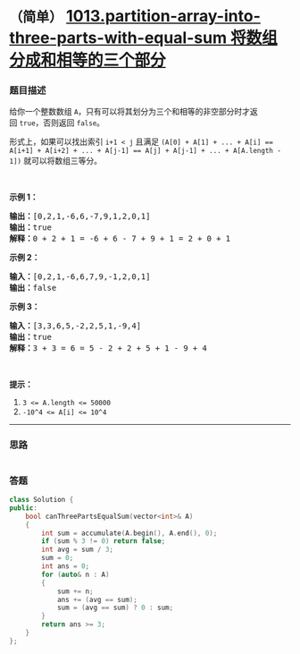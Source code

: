 # `（简单）` [1013.partition-array-into-three-parts-with-equal-sum 将数组分成和相等的三个部分](https://leetcode-cn.com/problems/partition-array-into-three-parts-with-equal-sum/)

### 题目描述
<p>给你一个整数数组&nbsp;<code>A</code>，只有可以将其划分为三个和相等的非空部分时才返回&nbsp;<code>true</code>，否则返回 <code>false</code>。</p>

<p>形式上，如果可以找出索引&nbsp;<code>i+1 < j</code>&nbsp;且满足&nbsp;<code>(A[0] + A[1] + ... + A[i] == A[i+1] + A[i+2] + ... + A[j-1] == A[j] + A[j-1] + ... + A[A.length - 1])</code>&nbsp;就可以将数组三等分。</p>

<p>&nbsp;</p>

<p><strong>示例 1：</strong></p>

<pre><strong>输出：</strong>[0,2,1,-6,6,-7,9,1,2,0,1]
<strong>输出：</strong>true
<strong>解释：</strong>0 + 2 + 1 = -6 + 6 - 7 + 9 + 1 = 2 + 0 + 1
</pre>

<p><strong>示例 2：</strong></p>

<pre><strong>输入：</strong>[0,2,1,-6,6,7,9,-1,2,0,1]
<strong>输出：</strong>false
</pre>

<p><strong>示例 3：</strong></p>

<pre><strong>输入：</strong>[3,3,6,5,-2,2,5,1,-9,4]
<strong>输出：</strong>true
<strong>解释：</strong>3 + 3 = 6 = 5 - 2 + 2 + 5 + 1 - 9 + 4
</pre>

<p>&nbsp;</p>

<p><strong>提示：</strong></p>

<ol>
	<li><code>3 <= A.length <= 50000</code></li>
	<li><code>-10^4&nbsp;<= A[i] <= 10^4</code></li>
</ol>


---
### 思路
```
```



### 答题
``` C++
class Solution {
public:
    bool canThreePartsEqualSum(vector<int>& A)
	{
		int sum = accumulate(A.begin(), A.end(), 0);
		if (sum % 3 != 0) return false;
		int avg = sum / 3;
		sum = 0;
		int ans = 0;
		for (auto& n : A)
		{
			sum += n;
			ans += (avg == sum);
			sum = (avg == sum) ? 0 : sum;
		}
		return ans >= 3;
    }
};
```




